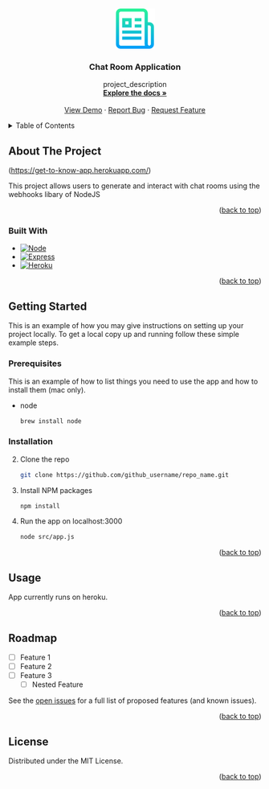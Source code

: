 <a name="readme-top"></a>

<!-- PROJECT LOGO -->
<br />
<div align="center">
  <a href="https://github.com/github_username/repo_name">
    <img src="/public/img/logo.png" alt="Logo" width="80" height="80">
  </a>

<h3 align="center">Chat Room Application</h3>

  <p align="center">
    project_description
    <br />
    <a href="https://github.com/JackDoyleIRE/node-chat-app"><strong>Explore the docs »</strong></a>
    <br />
    <br />
    <a href="https://github.com/JackDoyleIRE/node-chat-app">View Demo</a>
    ·
    <a href="https://github.com/JackDoyleIRE/node-chat-app/issues">Report Bug</a>
    ·
    <a href="https://github.com/JackDoyleIRE/node-chat-app/issues">Request Feature</a>
  </p>
</div>



<!-- TABLE OF CONTENTS -->
<details>
  <summary>Table of Contents</summary>
  <ol>
    <li>
      <a href="#about-the-project">About The Project</a>
      <ul>
        <li><a href="#built-with">Built With</a></li>
      </ul>
    </li>
    <li>
      <a href="#getting-started">Getting Started</a>
      <ul>
        <li><a href="#prerequisites">Prerequisites</a></li>
        <li><a href="#installation">Installation</a></li>
      </ul>
    </li>
    <li><a href="#usage">Usage</a></li>
    <li><a href="#roadmap">Roadmap</a></li>
  </ol>
</details>



<!-- ABOUT THE PROJECT -->
## About The Project

(https://get-to-know-app.herokuapp.com/)

This project allows users to generate and interact with chat rooms using the webhooks libary of NodeJS

<p align="right">(<a href="#readme-top">back to top</a>)</p>



### Built With

* [![Node][NodeJS]][Node-url]
* [![Express][Express.js]][Express-url]
* [![Heroku][Heroku.com]][Heroku-url]


<p align="right">(<a href="#readme-top">back to top</a>)</p>



<!-- GETTING STARTED -->
## Getting Started

This is an example of how you may give instructions on setting up your project locally.
To get a local copy up and running follow these simple example steps.

### Prerequisites

This is an example of how to list things you need to use the app and how to install them (mac only).
* node
  ```sh
  brew install node
  ```

### Installation

2. Clone the repo
   ```sh
   git clone https://github.com/github_username/repo_name.git
   ```
3. Install NPM packages
   ```sh
   npm install
   ```
4. Run the app on localhost:3000 
   ```sh
   node src/app.js
   ```

<p align="right">(<a href="#readme-top">back to top</a>)</p>



<!-- USAGE EXAMPLES -->
## Usage

App currently runs on heroku.


<p align="right">(<a href="#readme-top">back to top</a>)</p>



<!-- ROADMAP -->
## Roadmap

- [ ] Feature 1
- [ ] Feature 2
- [ ] Feature 3
    - [ ] Nested Feature

See the [open issues](https://github.com/JackDoyleIRE/node-chat-app/issues) for a full list of proposed features (and known issues).

<p align="right">(<a href="#readme-top">back to top</a>)</p>


<!-- LICENSE -->
## License

Distributed under the MIT License. 

<p align="right">(<a href="#readme-top">back to top</a>)</p>

[product-screenshot]: public/images/screenshot.png

[NodeJS]: https://img.shields.io/badge/node.js-6DA55F?style=for-the-badge&logo=node.js&logoColor=white
[Node-url]: https://nodejs.org/en/

[Express.js]: https://img.shields.io/badge/express.js-%23404d59.svg?style=for-the-badge&logo=express&logoColor=%2361DAFB
[Express-url]: https://expressjs.com/

[Heroku.com]: https://img.shields.io/badge/heroku-%23430098.svg?style=for-the-badge&logo=heroku&logoColor=white
[Heroku-url]: https://www.heroku.com/what



